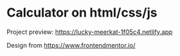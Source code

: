 # Calculator on html/css/js

Project preview: https://lucky-meerkat-1f05c4.netlify.app

Design from https://www.frontendmentor.io/